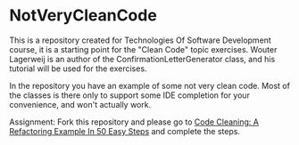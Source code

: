# NotVeryCleanCode
This is a repository created for Technologies Of Software Development course, 
it is a starting point for the "Clean Code" topic exercises. 
Wouter Lagerweij is an author of the ConfirmationLetterGenerator class, 
and his tutorial will be used for the exercises.

In the repository you have an example of some not very clean code. 
Most of the classes is there only to support some IDE completion for your convenience,
and won't actually work.

Assignment: 
Fork this repository and please go to 
[Code Cleaning: A Refactoring Example In 50 Easy Steps](https://www.lagerweij.com/2011/05/28/code-cleaning-a-refactoring-example-in-50-easy-steps)
and complete the steps.